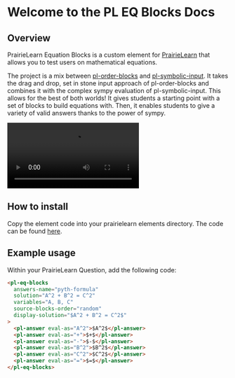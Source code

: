 # Welcome to the PL EQ Blocks Docs

## Overview

PrairieLearn Equation Blocks is a custom element for [PrairieLearn](https://github.com/PrairieLearn/PrairieLearn) that allows you to test users on mathematical equations.

The project is a mix between [pl-order-blocks](https://prairielearn.readthedocs.io/en/latest/elements/#pl-order-blocks-element) and [pl-symbolic-input](https://prairielearn.readthedocs.io/en/latest/elements/#pl-symbolic-input-element). It takes the drag and drop, set in stone input approach of pl-order-blocks and combines it with the complex sympy evaluation of pl-symbolic-input. This allows for the best of both worlds! It gives students a starting point with a set of blocks to build equations with. Then, it enables students to give a variety of valid answers thanks to the power of sympy.

![type:video](./videos/showcase.mp4)

## How to install
Copy the element code into your prairielearn elements directory. The code can be found [here](https://github.com/PrairieLearn/pl-uiuc-mse458/tree/master/elements/pl-eq-blocks).


## Example usage
Within your PrairieLearn Question, add the following code:
```html
<pl-eq-blocks
  answers-name="pyth-formula"
  solution="A^2 + B^2 = C^2"
  variables="A, B, C"
  source-blocks-order="random"
  display-solution="$A^2 + B^2 = C^2$"
>
  <pl-answer eval-as="A^2">$A^2$</pl-answer>
  <pl-answer eval-as="+">$+$</pl-answer>
  <pl-answer eval-as="-">$-$</pl-answer>
  <pl-answer eval-as="B^2">$B^2$</pl-answer>
  <pl-answer eval-as="C^2">$C^2$</pl-answer>
  <pl-answer eval-as="=">$=$</pl-answer>
</pl-eq-blocks>
```
